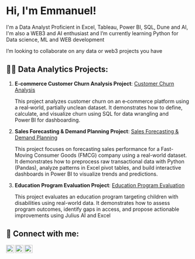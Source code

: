 <h1>Hi, I'm Emmanuel! </h1>

I'm a Data Analyst Proficient in Excel, Tableau, Power BI, SQL, Dune and AI, 
I'm also a WEB3 and AI enthusiast and 
I’m currently learning Python for Data science, ML and WEB development 

I’m looking to collaborate on any data or web3 projects you have 


<h2>👨‍💻 Data Analytics Projects:</h2>

1. **E‑commerce Customer Churn Analysis Project**: 
   [Customer Churn Analysis](https://eatunw.github.io/ecommerce-churn-analysis/)

   This project analyzes customer churn on an e‑commerce platform using a real‑world, partially unclean dataset. It demonstrates how to define, calculate, and visualize churn using SQL for data wrangling and Power BI for dashboarding.
3. **Sales Forecasting & Demand Planning Project**:
   [Sales Forecasting & Demand Planning](https://eatunw.github.io/sales-forecast-fmcg/)

   This project focuses on forecasting sales performance for a Fast-Moving Consumer Goods (FMCG) company using a real-world dataset. It demonstrates how to preprocess raw transactional data with Python (Pandas), analyze patterns in Excel pivot tables, and build interactive dashboards in Power BI to visualize trends and predictions.
5. **Education Program Evaluation Project**:
   [Education Program Evaluation](https://eatunw.github.io/Education-Program-Evaluation/)

   This project evaluates an education program targeting children with disabilities using real-world data. It demonstrates how to assess program outcomes, identify gaps in access, and propose actionable improvements using Julius AI and Excel


<h2> 🤳 Connect with me:</h2>

[<img align="left" alt="eatunw | Twitter" width="22px" src="https://cdn.jsdelivr.net/npm/simple-icons@v3/icons/twitter.svg" />][twitter]
[<img align="left" alt="eatunw | LinkedIn" width="22px" src="https://cdn.jsdelivr.net/npm/simple-icons@v3/icons/linkedin.svg" />][linkedin]
[<img align="left" alt="eatunw | Gmail" width="22px" src="https://cdn.jsdelivr.net/npm/simple-icons@v3/icons/gmail.svg" />][gmail]

[twitter]: https://twitter.com/aemmanuel90585
[linkedin]: https://linkedin.com/in/emmanuel-atunde
[gmail]: atundeemmanuel7@gmail.com
